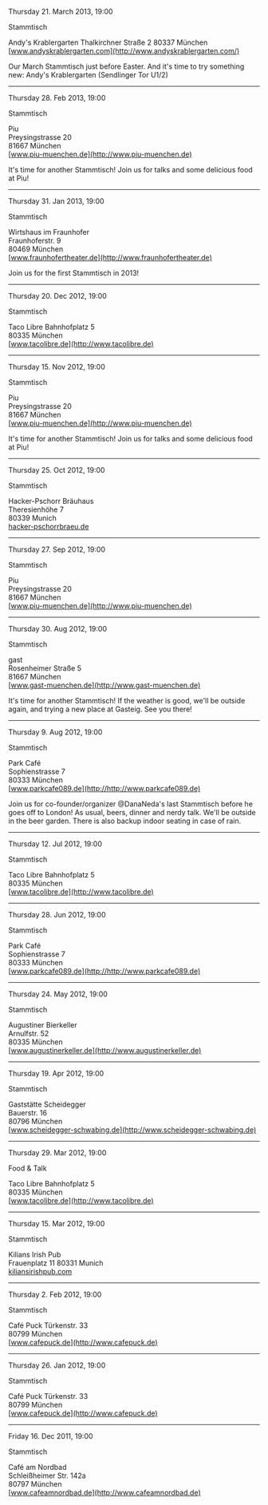 Thursday 21. March 2013, 19:00

Stammtisch

Andy's Krablergarten
Thalkirchner Straße 2
80337 München
[www.andyskrablergarten.com](http://www.andyskrablergarten.com/)

Our March Stammtisch just before Easter. And it's time to try something new: Andy's Krablergarten (Sendlinger Tor U1/2)

---

Thursday 28. Feb 2013, 19:00

Stammtisch

Piu  
Preysingstrasse 20  
81667 München  
[www.piu-muenchen.de](http://www.piu-muenchen.de)

It's time for another Stammtisch! Join us for talks and some delicious food at Piu!

---

Thursday 31. Jan 2013, 19:00

Stammtisch

Wirtshaus im Fraunhofer  
Fraunhoferstr. 9  
80469 München  
[www.fraunhofertheater.de](http://www.fraunhofertheater.de)
  
Join us for the first Stammtisch in 2013!

---

Thursday 20. Dec 2012, 19:00

Stammtisch

Taco Libre 
Bahnhofplatz 5  
80335 München  
[www.tacolibre.de](http://www.tacolibre.de)

---

Thursday 15. Nov 2012, 19:00

Stammtisch

Piu  
Preysingstrasse 20  
81667 München  
[www.piu-muenchen.de](http://www.piu-muenchen.de)

It's time for another Stammtisch! Join us for talks and some delicious food at Piu!

---

Thursday 25. Oct 2012, 19:00

Stammtisch

Hacker-Pschorr Bräuhaus  
Theresienhöhe 7  
80339 Munich  
[hacker-pschorrbraeu.de](http://www.hacker-pschorrbraeu.de)

    

---

Thursday 27. Sep 2012, 19:00

Stammtisch

Piu  
Preysingstrasse 20  
81667 München  
[www.piu-muenchen.de](http://www.piu-muenchen.de)

    

---

Thursday 30. Aug 2012, 19:00

Stammtisch

gast  
Rosenheimer Straße 5  
81667 München  
[www.gast-muenchen.de](http://www.gast-muenchen.de)

It's time for another Stammtisch! If the weather is good, we'll be outside again, and trying a new place at Gasteig. See you there!

---

Thursday 9. Aug 2012, 19:00

Stammtisch

Park Café  
Sophienstrasse 7  
80333 München  
[www.parkcafe089.de](http://http://www.parkcafe089.de)

Join us for co-founder/organizer @DanaNeda's last Stammtisch before he goes off to London! As usual, beers, dinner and nerdy talk. We'll be outside in the beer garden. There is also backup indoor seating in case of rain.

---

Thursday 12. Jul 2012, 19:00

Stammtisch

Taco Libre 
Bahnhofplatz 5  
80335 München  
[www.tacolibre.de](http://www.tacolibre.de)

---

Thursday 28. Jun 2012, 19:00

Stammtisch

Park Café  
Sophienstrasse 7  
80333 München  
[www.parkcafe089.de](http://http://www.parkcafe089.de)

---

Thursday 24. May 2012, 19:00

Stammtisch

Augustiner Bierkeller  
Arnulfstr. 52  
80335 München  
[www.augustinerkeller.de](http://www.augustinerkeller.de)

---

Thursday 19. Apr 2012, 19:00

Stammtisch

Gaststätte Scheidegger  
Bauerstr. 16  
80796 München  
[www.scheidegger-schwabing.de](http://www.scheidegger-schwabing.de)

---

Thursday 29. Mar 2012, 19:00

Food & Talk

Taco Libre 
Bahnhofplatz 5  
80335 München  
[www.tacolibre.de](http://www.tacolibre.de)

---

Thursday 15. Mar 2012, 19:00

Stammtisch

Kilians Irish Pub  
Frauenplatz 11 
80331 Munich  
[kiliansirishpub.com](http://kiliansirishpub.com)

---

Thursday 2. Feb 2012, 19:00

Stammtisch

Café Puck 
Türkenstr. 33  
80799 München  
[www.cafepuck.de](http://www.cafepuck.de)

---

Thursday 26. Jan 2012, 19:00

Stammtisch

Café Puck 
Türkenstr. 33  
80799 München  
[www.cafepuck.de](http://www.cafepuck.de)

---

Friday 16. Dec 2011, 19:00

Stammtisch

Café am Nordbad  
Schleißheimer Str. 142a  
80797 München  
[www.cafeamnordbad.de](http://www.cafeamnordbad.de)